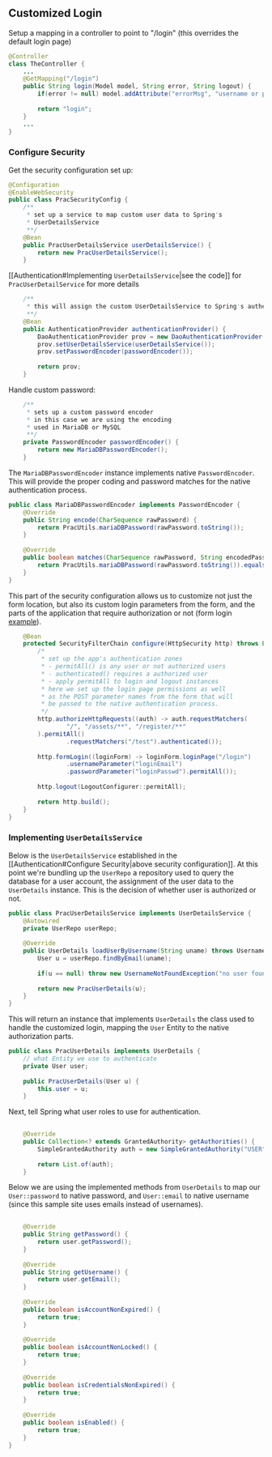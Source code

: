 
## Customized Login

Setup a mapping in a controller to point to "/login" (this overrides the default login page)

```java
@Controller
class TheController {
	...
	@GetMapping("/login")  
	public String login(Model model, String error, String logout) {  
	    if(error != null) model.addAttribute("errorMsg", "username or password is invalid");  
	  
	    return "login";  
	}
	...
}
```

### Configure Security

Get the security configuration set up:

```java
@Configuration  
@EnableWebSecurity  
public class PracSecurityConfig {  
    /**  
     * set up a service to map custom user data to Spring's     
     * UserDetailsService     
     **/    
    @Bean  
    public PracUserDetailsService userDetailsService() {  
        return new PracUserDetailsService();  
    }  
```

[[Authentication#Implementing `UserDetailsService`|see the code]] for `PracUserDetailService` for more details

```java
    /**  
     * this will assign the custom UserDetailsService to Spring's authentication        * provider.     
     **/    
    @Bean  
    public AuthenticationProvider authenticationProvider() {  
        DaoAuthenticationProvider prov = new DaoAuthenticationProvider();  
        prov.setUserDetailsService(userDetailsService());  
        prov.setPasswordEncoder(passwordEncoder());  
  
        return prov;  
    }  
```

Handle custom password:

```java
    /**  
     * sets up a custom password encoder     
     * in this case we are using the encoding     
     * used in MariaDB or MySQL     
     **/    
    private PasswordEncoder passwordEncoder() {  
        return new MariaDBPasswordEncoder();  
    }  
```

The `MariaDBPasswordEncoder` instance implements native `PasswordEncoder`. This will provide the proper coding and password matches for the native authentication process.

```java
public class MariaDBPasswordEncoder implements PasswordEncoder {  
    @Override  
    public String encode(CharSequence rawPassword) {  
        return PracUtils.mariaDBPassword(rawPassword.toString());  
    }  
  
    @Override  
    public boolean matches(CharSequence rawPassword, String encodedPassword) {  
        return PracUtils.mariaDBPassword(rawPassword.toString()).equals(encodedPassword);  
    }  
}
```

This part of the security configuration allows us to customize not just the form location, but also its custom login parameters from the form, and the parts of the application that require authorization or not (form login [example](https://howtodoinjava.com/spring-security/login-form-example/)).

```java
    @Bean  
    protected SecurityFilterChain configure(HttpSecurity http) throws Exception {
        /*         
         * set up the app's authentication zones         
         * - permitAll() is any user or not authorized users         
         * - authenticated() requires a authorized user         
         * - apply permitAll to login and logout instances         
         * here we set up the login page permissions as well         
         * as the POST parameter names from the form that will         
         * be passed to the native authentication process.         
         */        
        http.authorizeHttpRequests((auth) -> auth.requestMatchers(  
                "/", "/assets/**", "/register/**"  
        ).permitAll()  
                .requestMatchers("/test").authenticated());  
  
        http.formLogin((loginForm) -> loginForm.loginPage("/login")  
                .usernameParameter("loginEmail")  
                .passwordParameter("loginPasswd").permitAll());  
  
        http.logout(LogoutConfigurer::permitAll);  
  
        return http.build();  
    }  
}
```

### Implementing `UserDetailsService`

Below is the `UserDetailsService` established in the [[Authentication#Configure Security|above security configuration]]. At this point we're bundling up the `UserRepo` a repository used to query the database for a user account, the assignment of the user data to the `UserDetails` instance. This is the decision of whether user is authorized or not.

```java
public class PracUserDetailsService implements UserDetailsService {  
    @Autowired  
    private UserRepo userRepo;  
  
    @Override  
    public UserDetails loadUserByUsername(String uname) throws UsernameNotFoundException {  
        User u = userRepo.findByEmail(uname);  
  
        if(u == null) throw new UsernameNotFoundException("no user found with the email ".concat(uname));  
  
        return new PracUserDetails(u);  
    }  
}
```

This will return an instance that implements `UserDetails` the class used to handle the customized login, mapping the `User` Entity to the native authorization parts.

```java
public class PracUserDetails implements UserDetails {  
    // what Entity we use to authenticate  
    private User user;  
  
    public PracUserDetails(User u) {  
        this.user = u;  
    }  
```

Next, tell Spring what user roles to use for authentication.

```java
  
    @Override  
    public Collection<? extends GrantedAuthority> getAuthorities() {  
        SimpleGrantedAuthority auth = new SimpleGrantedAuthority("USER");  
  
        return List.of(auth);  
    }  
```

Below we are using the implemented methods from `UserDetails` to map our `User::password` to native password, and `User::email` to native username (since this sample site uses emails instead of usernames).

```java
  
    @Override  
    public String getPassword() {  
        return user.getPassword();  
    }  
  
    @Override  
    public String getUsername() {  
        return user.getEmail();  
    }  
  
    @Override  
    public boolean isAccountNonExpired() {  
        return true;  
    }  
  
    @Override  
    public boolean isAccountNonLocked() {  
        return true;  
    }  
  
    @Override  
    public boolean isCredentialsNonExpired() {  
        return true;  
    }  
  
    @Override  
    public boolean isEnabled() {  
        return true;  
    }  
}
```